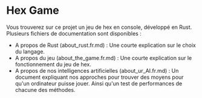 Hex Game
========

Vous trouverez sur ce projet un jeu de hex en console, développé en Rust.
Plusieurs fichiers de documentation sont disponibles :

* A propos de Rust (about_rust.fr.md) : Une courte explication sur le choix du langage.
* A propos du jeu (about_the_game.fr.md) : Une courte explication sur le fonctionnement du jeu de hex.
* A propos de nos intelligences artificielles (about_ur_AI.fr.md) : Un document expliquant nos approches pour trouver
des moyens pour qu'un ordinateur puisse jouer. Ainsi qu'un test de performances de chacune des méthodes.
